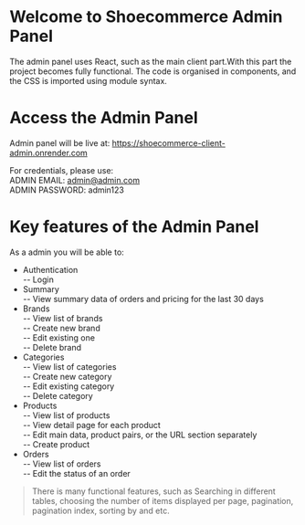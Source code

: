 # Welcome to Shoecommerce Admin Panel

The admin panel uses React, such as the main client part.With this part the project becomes fully functional. The code is organised in components, and the CSS is imported using module syntax.

# Access the Admin Panel

Admin panel will be live at: https://shoecommerce-client-admin.onrender.com         

For credentials, please use:  
ADMIN EMAIL: admin@admin.com  
ADMIN PASSWORD: admin123

# Key features of the Admin Panel

As a admin you will be able to:

-   Authentication  
    -- Login
-   Summary  
    -- View summary data of orders and pricing for the last 30 days
-   Brands  
    -- View list of brands  
    -- Create new brand  
    -- Edit existing one  
    -- Delete brand
-   Categories  
    -- View list of categories  
    -- Create new category  
    -- Edit existing category  
    -- Delete category
-   Products  
    -- View list of products  
    -- View detail page for each product  
    -- Edit main data, product pairs, or the URL section separately  
    -- Create product
-   Orders  
    -- View list of orders  
    -- Edit the status of an order

> There is many functional features, such as Searching in different tables, choosing the number of items displayed per page, pagination, pagination index, sorting by and etc.
